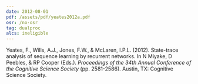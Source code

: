 ```yaml
---
date: 2012-08-01
pdf: /assets/pdf/yeates2012a.pdf
osr: /no-osr
tag: dualproc
alcs: ineligible
---
```


Yeates, F., Wills, A.J., Jones, F.W., & McLaren, I.P.L. (2012). State-trace analysis of sequence learning by recurrent networks. In N Miyake, D Peebles, & RP Cooper (Eds.). _Proceedings of the 34th Annual Conference of the Cognitive Science Society_ (pp. 2581-2586). Austin, TX: Cognitive Science Society. 
